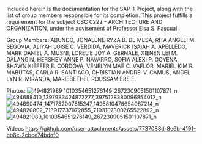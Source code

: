 Included herein is the documentation for the SAP-1 Project, along with the list of group members responsible for its completion. This project fulfills a requirement for the subject CSC 0222 - ARCHITECTURE AND ORGANIZATION, under the advisement of Professor Elsa S. Pascual.

Group Members:
ABUNDO, JONALENE RYZA B.
DE MESA, RITA ANGELI M.
SEGOVIA, ALIYAH LOISE C.
VERDIDA, MAVERICK ISAIAH A.
APELLEDO, MARK DANIEL A.
MUSNI, LORELIE JOY A.
GERNALE, XIENEN LEI M.
DALANGIN, HERSHEY ANNE P.
NAVARRO, SOFIA ALEXI P.
GOYENA, SHAWN KIEFFER E.
CORDOVA, VENELYN MAE C.
VAFLOR, MARIEL KIM R.
MABUTAS, CARLA R.
SANTIAGO, CHRISTIAN ANDREI V.
CAMUS, ANGEL LYN R.
MIRANDA, MARIEBETHEL ROUSSAMIERE E.

Photos:
![494821989_1010354651276149_2672309051501107871_n](https://github.com/user-attachments/assets/42d62785-26fe-4063-aa13-f40b6bb5395d)
![494688410_1397983424872277_3975128380096854012_n](https://github.com/user-attachments/assets/8dfc298e-db8e-498a-ace2-3860d2506236)
![494690474_1471732007515247_1495810478654087214_n](https://github.com/user-attachments/assets/2dd4ea46-be03-4095-a1c4-28cd4b5adddd)
![494820802_713917737972855_7103107300265522892_n](https://github.com/user-attachments/assets/754923cf-09ae-461c-916b-23d83554e93a)
![494821989_1010354651276149_2672309051501107871_n](https://github.com/user-attachments/assets/2100faf3-5509-42a3-a4bb-4f525cb57bd4)

Videos
https://github.com/user-attachments/assets/7737088d-8e6b-4191-bb8c-2cbce74bdef0

